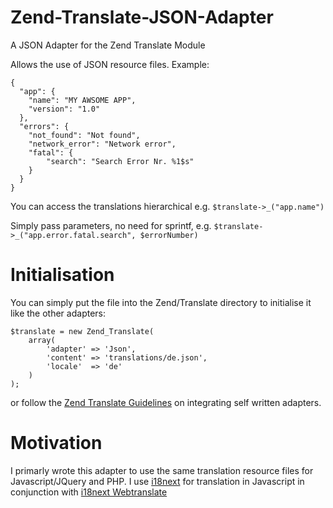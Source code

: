 Zend-Translate-JSON-Adapter
===========================

A JSON Adapter for the Zend Translate Module

Allows the use of JSON resource files.
Example:

    {
      "app": {
        "name": "MY AWSOME APP",
        "version": "1.0"
      },
      "errors": {
        "not_found": "Not found",
        "network_error": "Network error",
        "fatal": {
            "search": "Search Error Nr. %1$s"
        }
      }
    }

You can access the translations hierarchical e.g. `$translate->_("app.name")`

Simply pass parameters, no need for sprintf, e.g. `$translate->_("app.error.fatal.search", $errorNumber)`

# Initialisation #

You can simply put the file into the Zend/Translate directory to initialise it like the other adapters:

    $translate = new Zend_Translate(
        array(
            'adapter' => 'Json',
            'content' => 'translations/de.json',
            'locale'  => 'de'
        )
    );

or follow the [Zend Translate Guidelines](http://framework.zend.com/manual/en/zend.translate.adapter.html#zend.translate.adapter.selfwritten) on integrating self written adapters.


# Motivation #

I primarly wrote this adapter to use the same translation resource files for Javascript/JQuery and PHP.
I use [i18next](http://i18next.com) for translation in Javascript in conjunction with [i18next Webtranslate](http://i18next.com/pages/ext_webtranslate.html)
